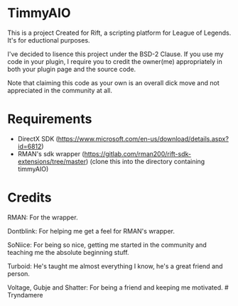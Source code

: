 # TimmyAIO

This is a project Created for Rift, a scripting platform for League of Legends. It's for eductional purposes.

I've decided to lisence this project under the BSD-2 Clause. If you use my code in your plugin, I require you to credit the owner(me) appropriately in both your plugin page and the source code. 

Note that claiming this code as your own is an overall dick move and not appreciated in the community at all.

# Requirements
- DirectX SDK (https://www.microsoft.com/en-us/download/details.aspx?id=6812)
- RMAN's sdk wrapper (https://gitlab.com/rman200/rift-sdk-extensions/tree/master) (clone this into the directory containing timmyAIO)


# Credits
RMAN: For the wrapper.

Dontblink: For helping me get a feel for RMAN's wrapper.

SoNiice: For being so nice, getting me started in the community and teaching me the absolute beginning stuff.

Turboid: He's taught me almost everything I know, he's a great friend and person.

Voltage, Gubje and Shatter: For being a friend and keeping me motivated.
#   T r y n d a m e r e  
 